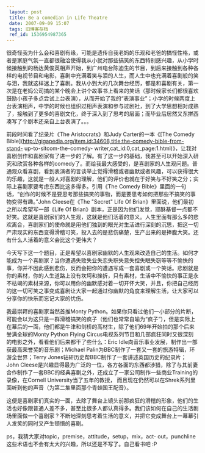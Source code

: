 ```yaml
---
 layout: post
 title: Be a comedian in Life Theatre
 date: 2007-09-09 15:07
 tags: 旧博客存档
 ref_id: 1536954987365
---
```

很奇怪我为什么会和喜剧有缘，可能是遗传自我老妈的乐观和老爸的搞怪性格，或者是家庭气氛一直都很融洽使得我从小就对那些搞笑的东西特别感兴趣，从小学时候接触到的杨达黄俊英相声开始，到广州电台陈迪生的节目，到后来接触到各种各样的电视节目和电影，喜剧中充满着笑与泪的人生，而人生中也充满着喜剧般的笑与泪，我就这样迷上了喜剧。我从小到大的几次舞台经历，都是和喜剧有关，第一次是在老妈公司搞的某个晚会上讲个故事书上看来的笑话（那时候家长们都很喜欢鼓励小孩子多点尝试上台表演），从而开始了我的“表演事业”；小学的时候两度上台表演相声，中学的时候也组织过相声表演和参与过剧社，到了大学思想相对成熟了，接触到了更多的喜剧文化，终于深入到了思考的层面；而毕业后居然又东拼西凑写了个剧本还亲自上台表演了。。。



前段时间看了纪录片《The Aristocrats》和Judy Carter的一本《[The Comedy
Bible](http://gigapedia.org/item.id:34608,title:the-comedy-bible-from-stand-
up-to-sitcom-the-comedy-
writer,cat_id:0,cat_page:1.html)》，让我对喜剧创作和喜剧家有了进一步的了解。有了这一步的基础，我甚至可以开始深入研究和欣赏各种各样的comedy了。而给我最大感受的，是喜剧家的人生观问题。普通观众看喜剧，看到表演者的言谈举止觉得滑稽或者幽默或者风趣，可以获得很大的乐趣，这就是一般人对喜剧的理解，他们的评价也就在于好笑与不好笑之分；实际上喜剧家要考虑东西比这多得多。引用《The
Comedy Bible》里面的一句话，“创作的时候不是要思考那些搞笑的事物，而是要思考如何把那些不搞笑的事物变得有趣。”John Cleese在《The
"Secret" Life Of Brian》里面说，他们最初之所以希望写一部《Life Of
Brian》剧本，正是因为他们发觉，耶酥基督一点都不好笑。这就是喜剧家们的人生观，这就是他们活着的意义。人生里面有那么多的悲欢离合，喜剧家们的使命就是用他们独到的眼光对生活进行深刻的沉思，把这一切严肃现实的东西变得滑稽可笑，投入去的是悲伤痛楚，生产出来的是捧腹大笑。还有什么人活着的意义会比这个更伟大？



今天写下这一个题目，正是希望以喜剧家幽默的人生观来改造自己的生活。如何才能成为一个喜剧家？当你遭遇失败失业失恋失职失意失控失眠失窃等等不愉快的事，你并不因此感到悲伤，反而会把你的遭遇写成一套喜剧或一个笑话。悲剧就是你的素材，你的人生道路上没有坎坷和挫折，只有素材，生活中不愉快的事正是永不枯竭的素材来源，你可以用你的幽默感对着一切开怀大笑，并且，你把自己经历的这一切可笑之事变成喜剧让大家一起通过你幽默的角度来理解生活，让大家可以分享你的快乐而忘记大家的忧伤。



我最崇拜的喜剧家当然首推Monty
Python。如果你只看过他们一小部分的片断，可能会以为这只是一群滑稽搞笑的疯子（他们也常常自喻为“疯子”），但是实际上在幕后的一面，他们都是牛津和剑桥的高材生，除了他们69年开始拍的那个后来誉满全球的Monty
Python Flying Circus电视系列节目和几部疯狂同时又很深刻的电影之外，看看他们后来都干了些什么：Eric
Idle向音乐事业发展，制作出一部获最高荣誉奖的音乐剧；Michael Palin为BBC制作了一套又一套的旅游特辑，环游全世界；Terry
Jones钻研历史帮BBC制作了一套讲述英国历史的纪录片；John
Cleese是兴趣显得最为广泛的一位，各方各面的东西都涉猎，除了与其前妻合作制作了一套BBC的经典喜剧之外，还成立了一家公司制作一些商业Training的录像，在Cornell
University当了五年的教授， 而且现在仍然可以在Shrek系列里面听到他的声音（为第二集里面那个青蛙国王配音）。



这便是喜剧家们真实的一面，去除了舞台上镜头前那疯狂的滑稽的形象，他们的生活也好像跟普通人差不多，甚至比很多人都认真得多。我们该如何在自己的生活剧场里面做一个喜剧家？不断地深刻思考着生活的意义，并把它变成舞台上一幕幕引人发笑的同时又产生顿悟的喜剧。



ps，我猜大家对topic，premise，attitude，setup，mix，act-
out，punchline这些术语也不会有太大的兴趣，所以还是不写了。自己看书吧 :P

